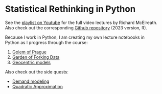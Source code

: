 # Statistical Rethinking in Python

See the [playlist on Youtube](https://youtube.com/playlist?list=PLDcUM9US4XdPz-KxHM4XHt7uUVGWWVSus) for the full video lectures by Richard McElreath. Also check out the corresponding [Github repository](https://github.com/rmcelreath/stat_rethinking_2023) (2023 version, R).  

Because I work in Python, I am creating my own lecture notebooks in Python as I progress through the course:

1. [Golem of Prague](./notebooks/1_golems_owls.ipynb)
1. [Garden of Forking Data](./notebooks/2_gardenforkingdata.ipynb)
1. [Geocentric models](./notebooks/3_geocentric_models.ipynb)

Also check out the side quests:
- [Demand modeling](./notebooks/sidequests/demand.ipynb)
- [Quadratic Approximation](./notebooks/sidequests/quadratic_approximation.ipynb)